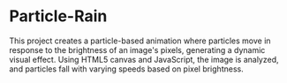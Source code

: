 # Particle-Rain
This project creates a particle-based animation where particles move in response to the brightness of an image's pixels, generating a dynamic visual effect. Using HTML5 canvas and JavaScript, the image is analyzed, and particles fall with varying speeds based on pixel brightness.
